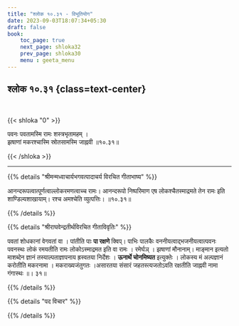 ```yaml
---
title: "श्लोक १०.३१ - विभूतियोग"
date: 2023-09-03T18:07:34+05:30
draft: false
book:
    toc_page: true
    next_page: shloka32
    prev_page: shloka30
    menu : geeta_menu
---
```




## श्लोक १०.३१ {class=text-center}

<br/>

{{< shloka  "0"  >}}

पवनः पवतामस्मि रामः शस्त्रभृतामहम् ।  
झषाणां मकरश्चास्मि स्रोतसामस्मि जाह्नवी ॥१०.३१॥  

{{< /shloka >}}

---


{{% details "श्रीमन्मध्वाचार्यभगवत्पादाचर्य विरचित  गीताभाष्य" %}}

आनन्दरूपत्वात्पूर्णत्वाल्लोकरमणत्वाच्च रामः। 
आनन्दरूपो निष्परिमाण एष लोकश्चैतस्माद्रमते तेन रामः 
इति शाण्डिल्यशाखायाम्। रश्च अमश्चेति व्युत्पत्तिः।
॥१०.३१॥

{{% /details %}}



{{% details "श्रीराघवेन्द्रतीर्थविरचित गीताविवृतिः" %}}

पवतां शोधकानां वेगवतां वा । पांतीति पाः 
**पा रक्षणे** क्विप्‌। 
पाभिः पालकैः वननीयत्वाद्भजनीयत्वात्पवनः पवनस्थः 
लोकं रमयतीति रामः लोकोऽस्माद्रमत इति वा रामः । 
रमेर्घञ् । झषाणां मौनानाम्‌। माङ्मान इत्यतो
माशब्देन ज्ञानं तस्याल्पताज्ञापनाय ह्रस्वतया निर्देशः । 
**ऊनार्थे चोनमिष्यत** इत्युक्तेः । 
लोकस्य मं अल्पज्ञानं करोतीति मकरनामा । 
मकराख्यजंतुगतः ।असारतया संसारं जहतस्त्यजतोऽवति 
रक्षतीति जाह्नवी नामा गंगास्थः ॥। ३१॥

{{% /details %}}



{{% details "पद विचार" %}}


{{% /details %}}
